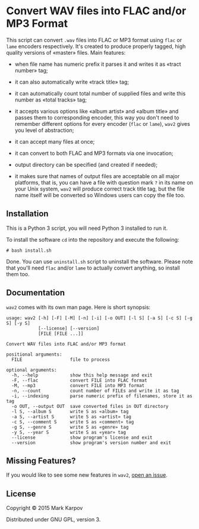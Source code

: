 # Convert WAV files into FLAC and/or MP3 Format

This script can convert `.wav` files into FLAC or MP3 format using `flac` or
`lame` encoders respectively. It's created to produce properly tagged, high
quality versions of «master» files. Main features:

* when file name has numeric prefix it parses it and writes it as «tract
  number» tag;

* it can also automatically write «track title» tag;

* it can automatically count total number of supplied files and write this
  number as «total tracks» tag;

* it accepts various options like «album artist» and «album title» and
  passes them to corresponding encoder, this way you don't need to remember
  different options for every encoder (`flac` or `lame`), `wav2` gives you
  level of abstraction;

* it can accept many files at once;

* it can convert to both FLAC and MP3 formats via one invocation;

* output directory can be specified (and created if needed);

* it makes sure that names of output files are acceptable on all major
  platforms, that is, you can have a file with question mark `?` in its name
  on your Unix system, `wav2` will produce correct track title tag, but the
  file name itself will be converted so Windows users can copy the file too.

## Installation

This is a Python 3 script, you will need Python 3 installed to run it.

To install the software `cd` into the repository and execute the following:

```
# bash install.sh
```

Done. You can use `uninstall.sh` script to uninstall the software. Please
note that you'll need `flac` and/or `lame` to actually convert anything, so
install them too.

## Documentation

`wav2` comes with its own man page. Here is short synopsis:

```
usage: wav2 [-h] [-F] [-M] [-n] [-i] [-o OUT] [-l S] [-a S] [-c S] [-g S] [-y S]
            [--license] [--version]
            [FILE [FILE ...]]

Convert WAV files into FLAC and/or MP3 format

positional arguments:
  FILE                  file to process

optional arguments:
  -h, --help            show this help message and exit
  -F, --flac            convert FILE into FLAC format
  -M, --mp3             convert FILE into MP3 format
  -n, --count           count number of FILEs and write it as tag
  -i, --indexing        parse numeric prefix of filenames, store it as tag
  -o OUT, --output OUT  save converted files in OUT directory
  -l S, --album S       write S as «album» tag
  -a S, --artist S      write S as «artist» tag
  -c S, --comment S     write S as «comment» tag
  -g S, --genre S       write S as «genre» tag
  -y S, --year S        write S as «year» tag
  --license             show program's license and exit
  --version             show program's version number and exit
```

## Missing Features?

If you would like to see some new features in `wav2`,
[open an issue](https://github.com/mrkkrp/wav2/issues).

## License

Copyright © 2015 Mark Karpov

Distributed under GNU GPL, version 3.
